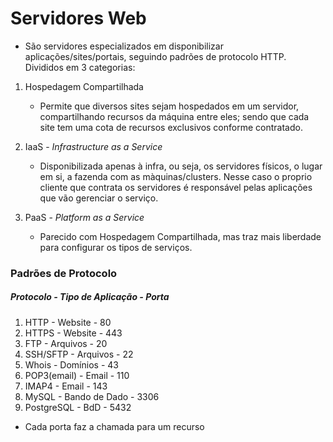 # Servidores Web   

- São servidores especializados em disponibilizar aplicações/sites/portais, seguindo padrões de protocolo HTTP. Divididos em 3 categorias:    

1. Hospedagem Compartilhada
    - Permite que diversos sites sejam hospedados em um servidor, compartilhando recursos da máquina entre eles; sendo que cada site tem uma cota de recursos exclusivos conforme contratado.

2. IaaS - *Infrastructure as a Service*
    - Disponibilizada apenas à infra, ou seja, os servidores físicos, o lugar em si, a fazenda com as màquinas/clusters. Nesse caso o proprio cliente que contrata os servidores é responsável pelas aplicações que vão gerenciar o serviço.    

3. PaaS - *Platform as a Service*
    - Parecido com Hospedagem Compartilhada, mas traz mais liberdade para configurar os tipos de serviços.     

### Padrões de Protocolo     

##### Protocolo - Tipo de Aplicação - Porta     

1. HTTP - Website - 80
2. HTTPS - Website - 443
3. FTP - Arquivos - 20
4. SSH/SFTP - Arquivos - 22
5. Whois - Domínios - 43
6. POP3(email) - Email - 110
7. IMAP4 - Email - 143 
8. MySQL - Bando de Dado - 3306
9. PostgreSQL - BdD - 5432    

- Cada porta faz a chamada para um recurso